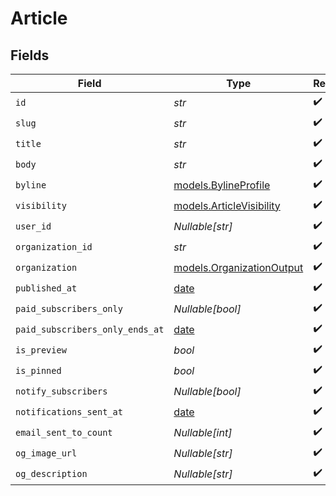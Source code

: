 # Article


## Fields

| Field                                                                | Type                                                                 | Required                                                             | Description                                                          |
| -------------------------------------------------------------------- | -------------------------------------------------------------------- | -------------------------------------------------------------------- | -------------------------------------------------------------------- |
| `id`                                                                 | *str*                                                                | :heavy_check_mark:                                                   | N/A                                                                  |
| `slug`                                                               | *str*                                                                | :heavy_check_mark:                                                   | N/A                                                                  |
| `title`                                                              | *str*                                                                | :heavy_check_mark:                                                   | N/A                                                                  |
| `body`                                                               | *str*                                                                | :heavy_check_mark:                                                   | N/A                                                                  |
| `byline`                                                             | [models.BylineProfile](../models/bylineprofile.md)                   | :heavy_check_mark:                                                   | N/A                                                                  |
| `visibility`                                                         | [models.ArticleVisibility](../models/articlevisibility.md)           | :heavy_check_mark:                                                   | N/A                                                                  |
| `user_id`                                                            | *Nullable[str]*                                                      | :heavy_check_mark:                                                   | N/A                                                                  |
| `organization_id`                                                    | *str*                                                                | :heavy_check_mark:                                                   | N/A                                                                  |
| `organization`                                                       | [models.OrganizationOutput](../models/organizationoutput.md)         | :heavy_check_mark:                                                   | N/A                                                                  |
| `published_at`                                                       | [date](https://docs.python.org/3/library/datetime.html#date-objects) | :heavy_check_mark:                                                   | N/A                                                                  |
| `paid_subscribers_only`                                              | *Nullable[bool]*                                                     | :heavy_check_mark:                                                   | N/A                                                                  |
| `paid_subscribers_only_ends_at`                                      | [date](https://docs.python.org/3/library/datetime.html#date-objects) | :heavy_check_mark:                                                   | N/A                                                                  |
| `is_preview`                                                         | *bool*                                                               | :heavy_check_mark:                                                   | N/A                                                                  |
| `is_pinned`                                                          | *bool*                                                               | :heavy_check_mark:                                                   | N/A                                                                  |
| `notify_subscribers`                                                 | *Nullable[bool]*                                                     | :heavy_check_mark:                                                   | N/A                                                                  |
| `notifications_sent_at`                                              | [date](https://docs.python.org/3/library/datetime.html#date-objects) | :heavy_check_mark:                                                   | N/A                                                                  |
| `email_sent_to_count`                                                | *Nullable[int]*                                                      | :heavy_check_mark:                                                   | N/A                                                                  |
| `og_image_url`                                                       | *Nullable[str]*                                                      | :heavy_check_mark:                                                   | N/A                                                                  |
| `og_description`                                                     | *Nullable[str]*                                                      | :heavy_check_mark:                                                   | N/A                                                                  |